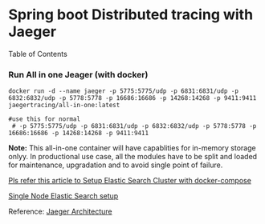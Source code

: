 # Spring boot Distributed tracing with Jaeger

Table of Contents




### Run All in one Jeager (with docker)
``` shell
docker run -d --name jaeger -p 5775:5775/udp -p 6831:6831/udp -p 6832:6832/udp -p 5778:5778 -p 16686:16686 -p 14268:14268 -p 9411:9411 jaegertracing/all-in-one:latest

#use this for normal 
 # -p 5775:5775/udp -p 6831:6831/udp -p 6832:6832/udp -p 5778:5778 -p 16686:16686 -p 14268:14268 -p 9411:9411

```

**Note:** This all-in-one container will have capablities for in-memory storage onlyy. In productional use case, all the modules have to be split and loaded for maintenance, upgradation and to avoid single point of failure. 

[Pls refer this article to Setup Elastic Search Cluster with docker-compose](https://www.elastic.co/guide/en/elastic-stack-get-started/current/get-started-docker.html?baymax=rec&rogue=rec-1&elektra=guide)

[Single Node Elastic Search setup](https://www.elastic.co/guide/en/elasticsearch/reference/current/docker.html?baymax=rec&rogue=rec-1&elektra=guide#docker-cli-run-dev-mode)

Reference: [ Jaeger Architecture](https://www.jaegertracing.io/docs/1.29/architecture/#components)


